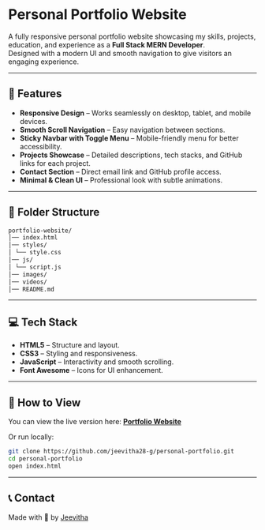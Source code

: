 # Personal Portfolio Website

A fully responsive personal portfolio website showcasing my skills, projects, education, and experience as a **Full Stack MERN Developer**.  
Designed with a modern UI and smooth navigation to give visitors an engaging experience.

---

## 📌 Features
- **Responsive Design** – Works seamlessly on desktop, tablet, and mobile devices.  
- **Smooth Scroll Navigation** – Easy navigation between sections.  
- **Sticky Navbar with Toggle Menu** – Mobile-friendly menu for better accessibility.  
- **Projects Showcase** – Detailed descriptions, tech stacks, and GitHub links for each project.  
- **Contact Section** – Direct email link and GitHub profile access.  
- **Minimal & Clean UI** – Professional look with subtle animations.

---

## 📂 Folder Structure
```bash
portfolio-website/
│── index.html
│── styles/
│ └── style.css
│── js/
│ └── script.js
│── images/
│── videos/
│── README.md
```

---


## 💻 Tech Stack
- **HTML5** – Structure and layout.  
- **CSS3** – Styling and responsiveness.  
- **JavaScript** – Interactivity and smooth scrolling.  
- **Font Awesome** – Icons for UI enhancement.

---


## 🚀 How to View
You can view the live version here: **[Portfolio Website](https://jeevitha28-g.github.io/personal-portfolio/)**  

Or run locally:
```bash
git clone https://github.com/jeevitha28-g/personal-portfolio.git
cd personal-portfolio
open index.html
```

---

## 📞 Contact
Made with 💙 by [Jeevitha](https://github.com/jeevitha28-g)
